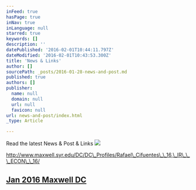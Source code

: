 ```yaml
---
inFeed: true
hasPage: true
inNav: true
inLanguage: null
starred: true
keywords: []
description: ''
datePublished: '2016-02-01T10:44:11.797Z'
dateModified: '2016-02-01T10:43:53.300Z'
title: 'News & Links'
author: []
sourcePath: _posts/2016-01-28-news-and-post.md
published: true
authors: []
publisher:
  name: null
  domain: null
  url: null
  favicon: null
url: news-and-post/index.html
_type: Article

---
```

Read the latest News & Post & Links
![](https://s3-us-west-2.amazonaws.com/the-grid-img/p/33e37018d9b7d4fe45e2f213ab7e4d4bf4b0f70a.png)

http://www.maxwell.syr.edu/DC/DC\_Profiles/Rafael\_Cifuentes\_\_16,\_IR\_\_\_ECON\_\_16/

## [Jan 2016 Maxwell DC ][0]

[0]: http://www.maxwell.syr.edu/DC/DC_Profiles/Rafael_Cifuentes__16,_IR___ECON__16/